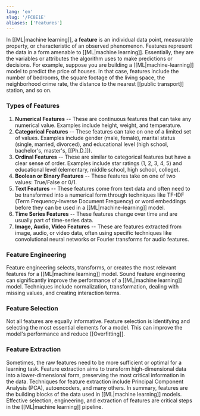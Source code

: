 ```yaml
---
lang: 'en'
slug: '/FC8E1E'
aliases: ['Features']
---
```


In [[ML|machine learning]], a **feature** is an individual data point, measurable property, or characteristic of an observed phenomenon. Features represent the data in a form amenable to [[ML|machine learning]]. Essentially, they are the variables or attributes the algorithm uses to make predictions or decisions. For example, suppose you are building a [[ML|machine-learning]] model to predict the price of houses. In that case, features include the number of bedrooms, the square footage of the living space, the neighborhood crime rate, the distance to the nearest [[public transport]] station, and so on.

### Types of Features

1. **Numerical Features** -- These are continuous features that can take any numerical value. Examples include height, weight, and temperature.
2. **Categorical Features** -- These features can take on one of a limited set of values. Examples include gender (male, female), marital status (single, married, divorced), and educational level (high school, bachelor's, master's, [[Ph.D.]]).
3. **Ordinal Features** -- These are similar to categorical features but have a clear sense of order. Examples include star ratings (1, 2, 3, 4, 5) and educational level (elementary, middle school, high school, college).
4. **Boolean or Binary Features** -- These features take on one of two values: True/False or 0/1.
5. **Text Features** -- These features come from text data and often need to be transformed into a numerical form through techniques like TF-IDF (Term Frequency-Inverse Document Frequency) or word embeddings before they can be used in a [[ML|machine-learning]] model.
6. **Time Series Features** -- These features change over time and are usually part of time-series data.
7. **Image, Audio, Video Features** -- These are features extracted from image, audio, or video data, often using specific techniques like convolutional neural networks or Fourier transforms for audio features.

### Feature Engineering

Feature engineering selects, transforms, or creates the most relevant features for a [[ML|machine learning]] model. Sound feature engineering can significantly improve the performance of a [[ML|machine learning]] model. Techniques include normalization, transformation, dealing with missing values, and creating interaction terms.

### Feature Selection

Not all features are equally informative. Feature selection is identifying and selecting the most essential elements for a model. This can improve the model's performance and reduce [[Overfitting]].

### Feature Extraction

Sometimes, the raw features need to be more sufficient or optimal for a learning task. Feature extraction aims to transform high-dimensional data into a lower-dimensional form, preserving the most critical information in the data. Techniques for feature extraction include Principal Component Analysis (PCA), autoencoders, and many others. In summary, features are the building blocks of the data used in [[ML|machine learning]] models. Effective selection, engineering, and extraction of features are critical steps in the [[ML|machine learning]] pipeline.
